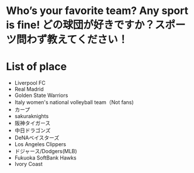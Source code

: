 # Who’s your favorite team? Any sport is fine! どの球団が好きですか？スポーツ問わず教えてください！

# List of place
- Liverpool FC
- Real Madrid
- Golden State Warriors
- Italy women's national volleyball team（Not fans)
- カープ
- sakuraknights
- 阪神タイガース
- 中日ドラゴンズ
- DeNAベイスターズ
- Los Angeles Clippers
- ドジャース/Dodgers(MLB)
- Fukuoka SoftBank Hawks
- Ivory Coast

